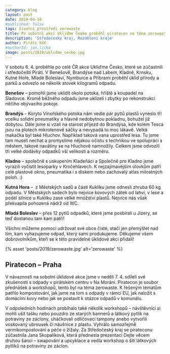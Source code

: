 ```yaml
---
category: blog
layout: post
date: 2019-04-10
#published: false
tags: životní_prostředí zerowaste
title: Po sobotní akci Ukliďme Česko proběhl piratecon na téma zerowaste
description: 'Středočeský kraj, Rozdělení kraje'
author: Piráti SčK
#authorId: jan.licka
image: posts/2019/uklidme_cesko.jpg
---
```

V sobotu 6. 4. proběhla po celé ČR akce Ukliďme Česko, které se zúčastnili i středočeští Piráti. V Benešově, Brandýse nad Labem, Kladně, Krnsku, Kutné Hoře, Mladé Boleslavi, Nymburce a Příbrami proběhl úklid přírody a parků a odvezlo se několik stovek kilogramů odpadu. 

**Benešov** – pomohli jsme uklidit okolo potoka, hřiště a koupadel na Sladovce. Kromě běžného odpadu jsme uklízeli i zbytky po rekonstrukci něčího obývacího pokoje.

**Brandýs** – Koryto Vinořského potoka nám vedle pár pytlů plastů vyneslo tři vcelku solidní pneumatiky a hlavně nedobytnou pokladnu, bohužel již dobytou. Dále jsme si vzali na starost příjezd do Brandýsa, kde kolem Tesca jsou na plotech mikrotenové sáčky a nevypadá to moc lákavě. Velká makačka byl také Hluchov. Například taková vana uprostřed lesa. Tu jsme tam museli nechat a promyslíme nějakou očistu s technikou ve spolupráci s městem, takové navátiny se na Hluchově namnožily. Celkem jsme odvozili tři velké dodávky odpadků vší velikosti a rozměru.

**Kladno** – společně s uskupením Kladeňáci a Společně pro Kladno jsme vyrazili vyčistit lesoparky v Kročehlavech. K nejzajímavějším úlovkům patří celé plastové okno, pneumatika i s diskem nebo zachovalý atlas milostných poloh. :)

**Kutná Hora** –  z Městských sadů a části Kuklíku jsme odnesli zhruba 60 kg odpadu. V Městských sadech bylo nejvíce kovových zátek od lahví, v lese a podél silnice u Kuklíku zase velké množství plastů. Nejvíce nás však překvapila pohozená nádrž od WC.

**Mladá Boleslav** – přes 12 pytlů odpadků, které jsme posbírali u Jizery, se teď dostanou tam kam patří! 

Všichni můžeme pomoci udržovat své obce čisté, stačí jen přemýšlet nad tím, kam vyhazujeme odpad, který sami produkujeme. Děkujeme všem dobrovolníkům, kteří se k této pravidelné úklidové akci přidali!

{% asset 'posts/2019/zerowaste.jpg' alt='zerowaste' %}

## Piratecon – Praha

V návaznosti na sobotní úklidové akce jsme v neděli 7. 4. sdíleli své zkušenosti s odpady v pirátském centru v Na Moráni. Piratecon je soubor přednášek a workshopů, tento byl na téma zerowaste. K řešeným tématům patřilo kompostování, jak jsme na tom s odpady v rámci EU, jak naložit s domácími kovy nebo jak se postavit k otázce odpadů v komunálu. 

V odpoledních hodinách probíhalo také několik workshopů – návštěvníci si mohli ušít tašku nebo pouzdro ze starých bannerů a látkový pytlík na potraviny ze záclony, uháčkovali odličovací tampony anebo vytvořili voskovaný ubrousek či náušnice z plastu. Vyhrálo samozřejmě vermikompostování a péče o žížaly. Za Středočeský kraj se pirateconu zúčastnila Jana Skopalíková, která přednesla prezentaci Dejte věcem druhou šanci – swapování a upcyklace a vedla workshop o šití látkových pytlíků na potraviny ze záclon.


